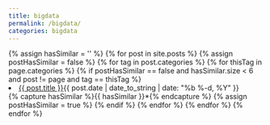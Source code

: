 ```yaml
---
title: bigdata
permalink: /bigdata/
categories: bigdata
---
```

<div class="container">
  <div id="article">
{% assign hasSimilar = '' %}
{% for post in site.posts  %}
    {% assign postHasSimilar = false %}
    {% for tag in post.categories %}
        {% for thisTag in page.categories %}
            {% if postHasSimilar == false and hasSimilar.size < 6 and post != page and tag == thisTag %}
               <li><span><a href="{{ site.baseurl }}{{ post.url }}">{{ post.title }}</a><time class="pull-right post-list">{{ post.date | date_to_string | date: "%b %-d, %Y"  }}</h4></time></span></span></li>
                {% capture hasSimilar %}{{ hasSimilar }}*{% endcapture %}
                {% assign postHasSimilar = true %}
            {% endif %}
        {% endfor %}
    {% endfor %}
{% endfor %}
</div>

